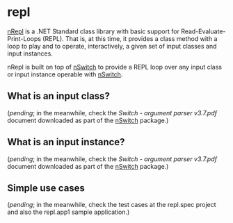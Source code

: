 # repl
[nRepl](https://www.nuget.org/packages/nRepl/) is a .NET Standard class library with basic support for Read-Evaluate-Print-Loops (REPL). That is, at this time, it provides a class method with a loop to play and to operate, interactively, a given set of input classes and input instances.

nRepl is built on top of [nSwitch](https://www.nuget.org/packages/nSwitch/) to provide a REPL loop over any input class or input instance operable with [nSwitch](https://www.nuget.org/packages/nSwitch/).

## What is an input class?
(_pending_; in the meanwhile, check the *Switch - argument parser v3.7.pdf* document downloaded as part of the [nSwitch](https://www.nuget.org/packages/nSwitch/) package.)

## What is an input instance?
(_pending_; in the meanwhile, check the *Switch - argument parser v3.7.pdf* document downloaded as part of the [nSwitch](https://www.nuget.org/packages/nSwitch/) package.)

## Simple use cases
(_pending_; in the meanwhile, check the test cases at the repl.spec project and also the repl.app1 sample application.)
